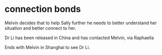 
# connection bonds

Melvin decides that to help Sally further he needs to better understand her situation and better connect to her.

Dr Li has been released in China and has contacted Melvin, via Raphaella

Ends with Melvin in Shanghai to see Dr Li.

